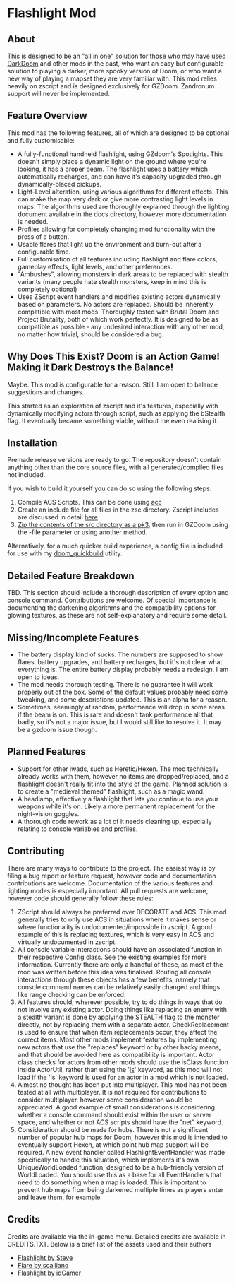 # Flashlight Mod #

## About ##

This is designed to be an "all in one" solution for those who may have used [DarkDoom](https://www.moddb.com/games/doom/addons/dark-doom) and other mods in the past, who want an easy but configurable solution to playing a darker, more spooky version of Doom, or who want a new way of playing a mapset they are very familiar with. This mod relies heavily on zscript and is designed exclusively for GZDoom. Zandronum support will never be implemented.

## Feature Overview ##

This mod has the following features, all of which are designed to be optional and fully customisable:

- A fully-functional handheld flashlight, using GZdoom's Spotlights. This doesn't simply place a dynamic light on the ground where you're looking, it has a proper beam. The flashlight uses a battery which automatically recharges, and can have it's capacity upgraded through dynamically-placed pickups.
- Light-Level alteration, using various algorithms for different effects. This can make the map very dark or give more contrasting light levels in maps. The algorithms used are thoroughly explained through the lighting document available in the docs directory, however more documentation is needed.
- Profiles allowing for completely changing mod functionality with the press of a button.
- Usable flares that light up the environment and burn-out after a configurable time.
- Full customisation of all features including flashlight and flare colors, gameplay effects, light levels, and other preferences.
- "Ambushes", allowing monsters in dark areas to be replaced with stealth variants (many people hate stealth monsters, keep in mind this is completely optional)
- Uses ZScript event handlers and modifies existing actors dynamically based on parameters. No actors are replaced. Should be inherently compatible with most mods. Thoroughly tested with Brutal Doom and Project Brutality, both of which work perfectly. It is designed to be as compatible as possible - any undesired interaction with any other mod, no matter how trivial, should be considered a bug.

## Why Does This Exist? Doom is an Action Game! Making it Dark Destroys the Balance! ##

Maybe. This mod is configurable for a reason. Still, I am open to balance suggestions and changes.

This started as an exploration of zscript and it's features, especially with dynamically modifying actors through script, such as applying the bStealth flag. It eventually became something viable, without me even realising it.

## Installation ##

Premade release versions are ready to go. The repository doesn't contain anything other than the core source files, with all generated/compiled files not included.

If you wish to build it yourself you can do so using the following steps:

1. Compile ACS Scripts. This can be done using [acc](https://zdoom.org/wiki/ACC)
2. Create an include file for all files in the zsc directory. Zscript includes are discussed in detail [here](https://zdoom.org/wiki/ZScript)
3. [Zip the contents of the src directory as a pk3](https://zdoom.org/wiki/Using_ZIPs_as_WAD_replacement), then run in GZDoom using the -file parameter or using another method.

Alternatively, for a much quicker build experience, a config file is included for use with my [doom_quickbuild](https://github.com/tunbridgep/doom_quickbuild) utility.

## Detailed Feature Breakdown ##

TBD. This section should include a thorough description of every option and console command. Contributions are welcome. Of special importance is documenting the darkening algorithms and the compatibility options for glowing textures, as these are not self-explanatory and require some detail.

## Missing/Incomplete Features ##

- The battery display kind of sucks. The numbers are supposed to show flares, battery upgrades, and battery recharges, but it's not clear what everything is. The entire battery display probably needs a redesign. I am open to ideas.
- The mod needs thorough testing. There is no guarantee it will work properly out of the box. Some of the default values probably need some tweaking, and some descriptions updated. This is an alpha for a reason.
- Sometimes, seemingly at random, performance will drop in some areas if the beam is on. This is rare and doesn't tank performance all that badly, so it's not a major issue, but I would still like to resolve it. It may be a gzdoom issue though.

## Planned Features ##

- Support for other iwads, such as Heretic/Hexen. The mod technically already works with them, however no items are dropped/replaced, and a flashlight doesn't really fit into the style of the game. Planned solution is to create a "medieval themed" flashlight, such as a magic wand.
- A headlamp, effectively a flashlight that lets you continue to use your weapons while it's on. Likely a more permanent replacement for the night-vision goggles.
- A thorough code rework as a lot of it needs cleaning up, especially relating to console variables and profiles.

## Contributing ##

There are many ways to contribute to the project. The easiest way is by filing a bug report or feature request, however code and documentation contributions are welcome. Documentation of the various features and lighting modes is especially important. All pull requests are welcome, however code should generally follow these rules:

1. ZScript should always be preferred over DECORATE and ACS. This mod generally tries to only use ACS in situations where it makes sense or where functionality is undocumented/impossible in zscript. A good example of this is replacing textures, which is very easy in ACS and virtually undocumented in zscript.
2. All console variable interactions should have an associated function in their respective Config class. See the existing examples for more information. Currently there are only a handful of these, as most of the mod was written before this idea was finalised. Routing all console interactions through these objects has a few benefits, namely that console command names can be relatively easily changed and things like range checking can be enforced.
3. All features should, wherever possible, try to do things in ways that do not involve any existing actor. Doing things like replacing an enemy with a stealth variant is done by applying the STEALTH flag to the monster directly, not by replacing them with a separate actor. CheckReplacement is used to ensure that when item replacements occur, they affect the correct items. Most other mods implement features by implementing new actors that use the "replaces" keyword or by other hacky means, and that should be avoided here as compatibility is important. Actor class checks for actors from other mods should use the isClass function inside ActorUtil, rather than using the '[is](https://zdoom.org/wiki/ZScript_special_words)' keyword, as this mod will not load if the 'is' keyword is used for an actor in a mod which is not loaded.
4. Almost no thought has been put into multiplayer. This mod has not been tested at all with multiplayer. It is not required for contributions to consider multiplayer, however some consideration would be appreciated. A good example of small considerations is considering whether a console command should exist within the user or server space, and whether or not ACS scripts should have the "net" keyword.
5. Consideration should be made for hubs. There is not a significant number of popular hub maps for Doom, however this mod is intended to eventually support Hexen, at which point hub map support will be required. A new event handler called FlashlightEventHandler was made specifically to handle this situation, which implements it's own UniqueWorldLoaded function, designed to be a hub-friendly version of WorldLoaded. You should use this as a base for all EventHandlers that need to do something when a map is loaded. This is important to prevent hub maps from being darkened multiple times as players enter and leave them, for example.

## Credits ##

Credits are available via the in-game menu. Detailed credits are available in CREDITS.TXT. Below is a brief list of the assets used and their authors

- [Flashlight by Steve](https://forum.zdoom.org/viewtopic.php?t=59429)
- [Flare by scalliano](https://www.realm667.com/index.php/en/item-store-mainmenu-169/others-mainmenu-172/1001-flares#credits)
- [Flashlight by idGamer](https://realm667.com/index.php/en/armory-mainmenu-157-97317/doom-style-mainmenu-158-94349?start=30#description-2)
